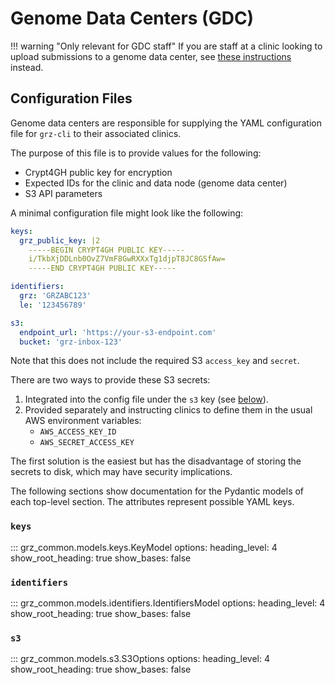 # Genome Data Centers (GDC)

!!! warning "Only relevant for GDC staff"
    If you are staff at a clinic looking to upload submissions to a genome data center, see [these instructions](../clinic/index.md) instead.

## Configuration Files

Genome data centers are responsible for supplying the YAML configuration file for `grz-cli` to their associated clinics.

The purpose of this file is to provide values for the following:

- Crypt4GH public key for encryption
- Expected IDs for the clinic and data node (genome data center)
- S3 API parameters

A minimal configuration file might look like the following:

```yaml
keys:
  grz_public_key: |2
    -----BEGIN CRYPT4GH PUBLIC KEY-----
    i/TkbXjDDLnb0OvZ7VmF8GwRXXxTg1djpT8JC8GSfAw=
    -----END CRYPT4GH PUBLIC KEY-----

identifiers:
  grz: 'GRZABC123'
  le: '123456789'

s3:
  endpoint_url: 'https://your-s3-endpoint.com'
  bucket: 'grz-inbox-123'
```

Note that this does not include the required S3 `access_key` and `secret`.

There are two ways to provide these S3 secrets:

1. Integrated into the config file under the `s3` key (see [below](#s3)).
2. Provided separately and instructing clinics to define them in the usual AWS environment variables:
    - `AWS_ACCESS_KEY_ID`
    - `AWS_SECRET_ACCESS_KEY`

The first solution is the easiest but has the disadvantage of storing the secrets to disk, which may have security implications.

The following sections show documentation for the Pydantic models of each top-level section.
The attributes represent possible YAML keys.

### `keys`

::: grz_common.models.keys.KeyModel
    options:
      heading_level: 4
      show_root_heading: true
      show_bases: false

### `identifiers`

::: grz_common.models.identifiers.IdentifiersModel
    options:
      heading_level: 4
      show_root_heading: true
      show_bases: false

### `s3`

::: grz_common.models.s3.S3Options
    options:
      heading_level: 4
      show_root_heading: true
      show_bases: false

